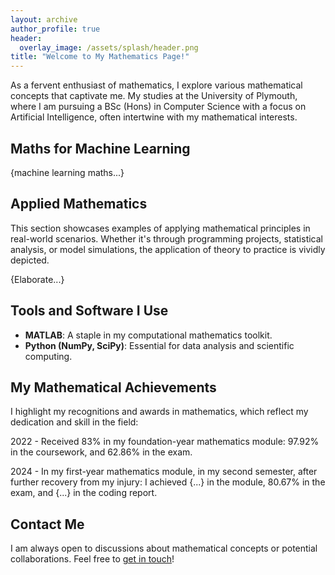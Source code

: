 ```yaml
---
layout: archive
author_profile: true
header:
  overlay_image: /assets/splash/header.png
title: "Welcome to My Mathematics Page!"
---
```

 
As a fervent enthusiast of mathematics, I explore various mathematical concepts that captivate me. My studies at the University of Plymouth, where I am pursuing a BSc (Hons) in Computer Science with a focus on Artificial Intelligence, often intertwine with my mathematical interests.

## Maths for Machine Learning

{machine learning maths...}

## Applied Mathematics

This section showcases examples of applying mathematical principles in real-world scenarios. Whether it's through programming projects, statistical analysis, or model simulations, the application of theory to practice is vividly depicted.

{Elaborate...}

## Tools and Software I Use

- **MATLAB**: A staple in my computational mathematics toolkit.
- **Python (NumPy, SciPy)**: Essential for data analysis and scientific computing.

## My Mathematical Achievements

I highlight my recognitions and awards in mathematics, which reflect my dedication and skill in the field:

2022 - Received 83% in my foundation-year mathematics module: 97.92% in the coursework, and 62.86% in the exam.

2024 - In my first-year mathematics module, in my second semester, after further recovery from my injury: I achieved {...} in the module, 80.67% in the exam, and {...} in the coding report.

<!--## Recent Blog Posts

Stay updated with my latest thoughts and explorations in mathematics:

- [Math in Machine Learning](/posts/math-in-ml)
-->

<!-- FIX THIS [ ] -->
## Contact Me

I am always open to discussions about mathematical concepts or potential collaborations. Feel free to [get in touch](mailto:alfienurse@gmail.com)!
